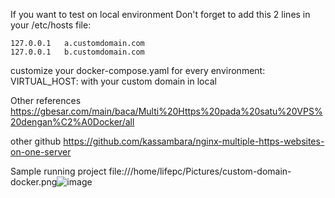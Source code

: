 If you want to test on local environment
Don't forget to add this 2 lines in your /etc/hosts file:

```
127.0.0.1	a.customdomain.com
127.0.0.1	b.customdomain.com
```
customize your docker-compose.yaml for every 
environment:
  VIRTUAL_HOST: with your custom domain in local

Other references
https://gbesar.com/main/baca/Multi%20Https%20pada%20satu%20VPS%20dengan%C2%A0Docker/all

other github
https://github.com/kassambara/nginx-multiple-https-websites-on-one-server


Sample running project
file:///home/lifepc/Pictures/custom-domain-docker.png![image](https://user-images.githubusercontent.com/56695534/159642087-88759e28-f200-4e6c-bfa6-c89ea135eaae.png)

